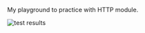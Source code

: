 My playground to practice with HTTP module.

![test results](http://dl3.joxi.net/drive/2017/05/27/0018/3922/1191762/62/c756a2aca0.png)
